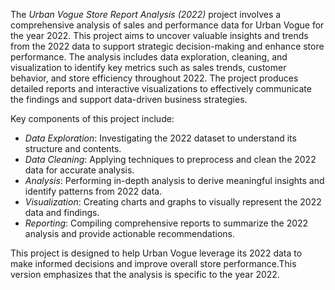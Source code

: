 The *Urban Vogue Store Report Analysis (2022)* project involves a comprehensive analysis of sales and performance data for Urban Vogue for the year 2022. This project aims to uncover valuable insights and trends from the 2022 data to support strategic decision-making and enhance store performance.
The analysis includes data exploration, cleaning, and visualization to identify key metrics such as sales trends, customer behavior, and store efficiency throughout 2022. The project produces detailed reports and interactive visualizations to effectively communicate the findings and support data-driven business strategies.

Key components of this project include:
- *Data Exploration*: Investigating the 2022 dataset to understand its structure and contents.
- *Data Cleaning*: Applying techniques to preprocess and clean the 2022 data for accurate analysis.
- *Analysis*: Performing in-depth analysis to derive meaningful insights and identify patterns from 2022 data.
- *Visualization*: Creating charts and graphs to visually represent the 2022 data and findings.
- *Reporting*: Compiling comprehensive reports to summarize the 2022 analysis and provide actionable recommendations.

This project is designed to help Urban Vogue leverage its 2022 data to make informed decisions and improve overall store performance.This version emphasizes that the analysis is specific to the year 2022.
